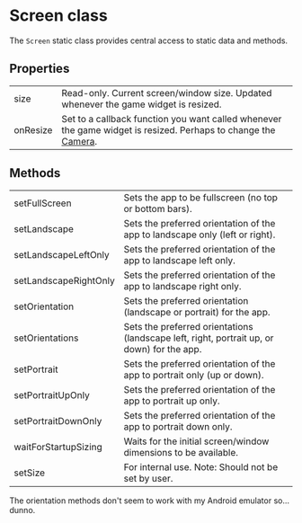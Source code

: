 # Screen class

The `Screen` static class provides central access to static data and methods.

## Properties

| | |
| :-- | :-- |
| size     | Read-only.  Current screen/window size.  Updated whenever the game widget is resized. |
| onResize | Set to a callback function you want called whenever the game widget is resized.  Perhaps to change the [Camera](/doc/statics/camera.md). |

## Methods

| | |
| :-- | :-- |
| setFullScreen         | Sets the app to be fullscreen (no top or bottom bars). |
| setLandscape          | Sets the preferred orientation of the app to landscape only (left or right). |
| setLandscapeLeftOnly  | Sets the preferred orientation of the app to landscape left only. |
| setLandscapeRightOnly | Sets the preferred orientation of the app to landscape right only. |
| setOrientation        | Sets the preferred orientation (landscape or portrait) for the app. |
| setOrientations       | Sets the preferred orientations (landscape left, right, portrait up, or down) for the app. |
| setPortrait           | Sets the preferred orientation of the app to portrait only (up or down). |
| setPortraitUpOnly     | Sets the preferred orientation of the app to portrait up only. |
| setPortraitDownOnly   | Sets the preferred orientation of the app to portrait down only. |
| waitForStartupSizing  | Waits for the initial screen/window dimensions to be available. |
| setSize               | For internal use.  Note: Should not be set by user. |

The orientation methods don't seem to work with my Android emulator so... dunno.
